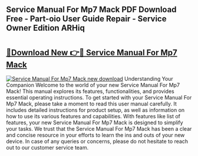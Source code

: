 ## Service Manual For Mp7 Mack PDF Download Free - Part-oio User Guide Repair - Service Owner Edition ARHiq

# <h2><a href="http://bc65171.oget.top/?id=Service+Manual+For+Mp7+Mack">🔗Download New 👉🔴 Service Manual For Mp7 Mack</a></h2>

[![Service Manual For Mp7 Mack new download](https://i.imgur.com/5g1atiW.png)](http://bc65171.oget.top/?id=Service+Manual+For+Mp7+Mack)
Understanding Your Companion Welcome to the world of your new Service Manual For Mp7 Mack! This manual explores its features, functionalities, and provides essential operating instructions. To get started with your Service Manual For Mp7 Mack, please take a moment to read this user manual carefully. It includes detailed instructions for product setup, as well as information on how to use its various features and capabilities. With features like list of features, your new Service Manual For Mp7 Mack is designed to simplify your tasks. We trust that the Service Manual For Mp7 Mack has been a clear and concise resource in your efforts to learn the ins and outs of your new device. In case of any queries or concerns, please do not hesitate to reach out to our customer service team.
